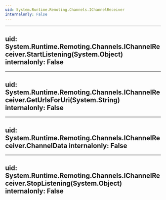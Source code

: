 ```yaml
---
uid: System.Runtime.Remoting.Channels.IChannelReceiver
internalonly: False
---
```


---
uid: System.Runtime.Remoting.Channels.IChannelReceiver.StartListening(System.Object)
internalonly: False
---

---
uid: System.Runtime.Remoting.Channels.IChannelReceiver.GetUrlsForUri(System.String)
internalonly: False
---

---
uid: System.Runtime.Remoting.Channels.IChannelReceiver.ChannelData
internalonly: False
---

---
uid: System.Runtime.Remoting.Channels.IChannelReceiver.StopListening(System.Object)
internalonly: False
---
